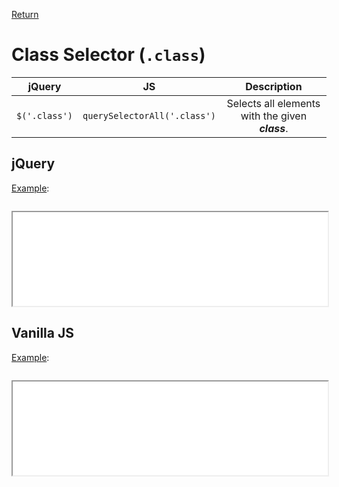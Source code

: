 <!-- markdownlint-disable MD041-->
[Return](../)

# Class Selector (`.class`)

| jQuery | JS | Description |
|:--:|:--:|:--:|
| `$('.class')` | `querySelectorAll('.class')` | Selects all elements with the given **_class_**. |

## jQuery

[Example](class-jq.html):

```js:src/class-jq.js
```

<iframe width="100%" height="150" src="class-jq.html"></iframe>

## Vanilla JS

[Example](class-va.html):

```js:src/class-va.js
```

<iframe width="100%" height="150" src="class-va.html"></iframe>
